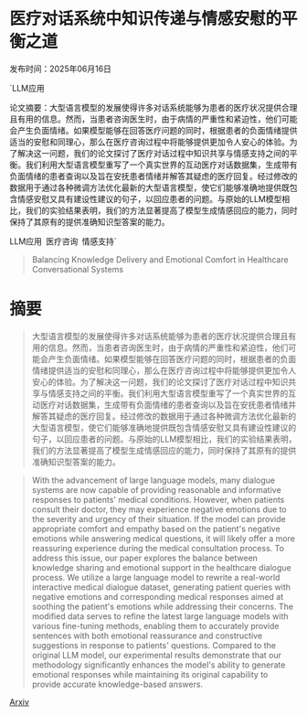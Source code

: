 # 医疗对话系统中知识传递与情感安慰的平衡之道

发布时间：2025年06月16日

`LLM应用

论文摘要：大型语言模型的发展使得许多对话系统能够为患者的医疗状况提供合理且有用的信息。然而，当患者咨询医生时，由于病情的严重性和紧迫性，他们可能会产生负面情绪。如果模型能够在回答医疗问题的同时，根据患者的负面情绪提供适当的安慰和同理心，那么在医疗咨询过程中将能够提供更加令人安心的体验。为了解决这一问题，我们的论文探讨了医疗对话过程中知识共享与情感支持之间的平衡。我们利用大型语言模型重写了一个真实世界的互动医疗对话数据集，生成带有负面情绪的患者查询以及旨在安抚患者情绪并解答其疑虑的医疗回复。经过修改的数据用于通过各种微调方法优化最新的大型语言模型，使它们能够准确地提供既包含情感安慰又具有建设性建议的句子，以回应患者的问题。与原始的LLM模型相比，我们的实验结果表明，我们的方法显著提高了模型生成情感回应的能力，同时保持了其原有的提供准确知识型答案的能力。

LLM应用` `医疗咨询` `情感支持`

> Balancing Knowledge Delivery and Emotional Comfort in Healthcare Conversational Systems

# 摘要

> 大型语言模型的发展使得许多对话系统能够为患者的医疗状况提供合理且有用的信息。然而，当患者咨询医生时，由于病情的严重性和紧迫性，他们可能会产生负面情绪。如果模型能够在回答医疗问题的同时，根据患者的负面情绪提供适当的安慰和同理心，那么在医疗咨询过程中将能够提供更加令人安心的体验。为了解决这一问题，我们的论文探讨了医疗对话过程中知识共享与情感支持之间的平衡。我们利用大型语言模型重写了一个真实世界的互动医疗对话数据集，生成带有负面情绪的患者查询以及旨在安抚患者情绪并解答其疑虑的医疗回复。经过修改的数据用于通过各种微调方法优化最新的大型语言模型，使它们能够准确地提供既包含情感安慰又具有建设性建议的句子，以回应患者的问题。与原始的LLM模型相比，我们的实验结果表明，我们的方法显著提高了模型生成情感回应的能力，同时保持了其原有的提供准确知识型答案的能力。

> With the advancement of large language models, many dialogue systems are now capable of providing reasonable and informative responses to patients' medical conditions. However, when patients consult their doctor, they may experience negative emotions due to the severity and urgency of their situation. If the model can provide appropriate comfort and empathy based on the patient's negative emotions while answering medical questions, it will likely offer a more reassuring experience during the medical consultation process. To address this issue, our paper explores the balance between knowledge sharing and emotional support in the healthcare dialogue process. We utilize a large language model to rewrite a real-world interactive medical dialogue dataset, generating patient queries with negative emotions and corresponding medical responses aimed at soothing the patient's emotions while addressing their concerns. The modified data serves to refine the latest large language models with various fine-tuning methods, enabling them to accurately provide sentences with both emotional reassurance and constructive suggestions in response to patients' questions. Compared to the original LLM model, our experimental results demonstrate that our methodology significantly enhances the model's ability to generate emotional responses while maintaining its original capability to provide accurate knowledge-based answers.

[Arxiv](https://arxiv.org/abs/2506.13692)